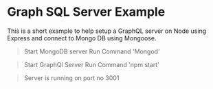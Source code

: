 # Graph SQL Server Example

This is a short example to help setup a GraphQL server on Node using Express and connect to Mongo DB using Mongoose.

> Start MongoDB server
> Run Command 'Mongod'

>Start GraphQl Server
>Run Command 'npm start'


>Server is running on port no 3001